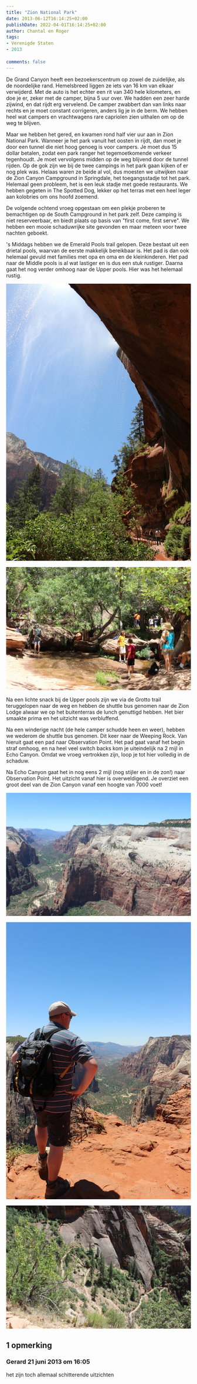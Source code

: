```yaml
---
title: "Zion National Park"
date: 2013-06-12T16:14:25+02:00
publishDate: 2022-04-01T16:14:25+02:00
author: Chantal en Roger
tags:
- Verenigde Staten
- 2013

comments: false
---
```


De Grand Canyon heeft een bezoekerscentrum op zowel de zuidelijke, als de  noordelijke rand. Hemelsbreed liggen ze iets van 16 km van elkaar verwijderd. Met de auto is het echter een rit van 340 hele kilometers, en doe je er, zeker met de camper, bijna 5 uur over. We hadden een zeer harde zijwind, en dat rijdt erg vervelend. De camper zwabbert dan van links naar rechts en je moet constant corrigeren, anders lig je in de berm. We hebben heel wat campers en vrachtwagens rare capriolen zien uithalen om op de weg te blijven.

Maar we hebben het gered, en kwamen rond half vier uur aan in Zion National Park. Wanneer je het park vanuit het oosten in rijdt, dan moet je door een tunnel die niet hoog genoeg is voor campers. Je moet dus 15 dollar betalen, zodat een park ranger het tegemoetkomende verkeer tegenhoudt. Je moet vervolgens midden op de weg blijvend door de tunnel rijden. Op de gok zijn we bij de twee campings in het park gaan kijken of er nog plek was. Helaas waren ze beide al vol, dus moesten we uitwijken naar de Zion Canyon Campground in Springdale, het toegangsstadje tot het park. Helemaal geen probleem, het is een leuk stadje met goede restaurants. We hebben gegeten in The Spotted Dog, lekker op het terras met een heel leger aan kolobries om ons hoofd zoemend.

De volgende ochtend vroeg opgestaan om een plekje proberen te bemachtigen op de South Campground in het park zelf. Deze camping is niet reserveerbaar, en biedt plaats op basis van "first come, first serve". We hebben een mooie schaduwrijke site gevonden en maar meteen voor twee nachten geboekt.

's Middags hebben we de Emerald Pools trail gelopen. Deze bestaat uit een drietal pools, waarvan de eerste makkelijk bereikbaar is. Het pad is dan ook helemaal gevuld met families met opa en oma en de kleinkinderen. Het pad naar de Middle pools is al wat lastiger en is dus een stuk rustiger. Daarna gaat het nog verder omhoog naar de Upper pools. Hier was het helemaal rustig.

![Zion National Park](./images/IMG_3337.JPG)

![Zion National Park](./images/IMG_3352.JPG)

Na een lichte snack bij de Upper pools zijn we via de Grotto trail teruggelopen naar de weg en hebben de shuttle bus genomen naar de Zion Lodge alwaar we op het buitenterras de lunch genuttigd hebben. Het bier smaakte prima en het uitzicht was verbluffend.

Na een winderige nacht (de hele camper schudde heen en weer), hebben we wederom de shuttle bus genomen. Dit keer naar de Weeping Rock. Van hieruit gaat een pad naar Observation Point. Het pad gaat vanaf het begin straf omhoog, en na heel veel switch backs kom je uiteindelijk na 2 mijl in Echo Canyon. Omdat we vroeg vertrokken zijn, loop je tot hier volledig in de schaduw.

Na Echo Canyon gaat het in nog eens 2 mijl (nog stijler en in de zon!) naar Observation Point. Het uitzicht vanaf hier is overweldigend. Je overziet een groot deel van de Zion Canyon vanaf een hoogte van 7000 voet!

![Zion National Park](./images/IMG_3474.JPG)

![Zion National Park](./images/IMG_3480.JPG)

![Zion National Park](./images/IMG_3543.JPG)

## 1 opmerking

### Gerard 21 juni 2013 om 16:05

het zijn toch allemaal schitterende uitzichten

